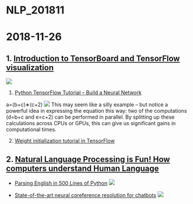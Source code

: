 # NLP_201811


# 2018-11-26

## 1. [Introduction to TensorBoard and TensorFlow visualization](http://adventuresinmachinelearning.com/introduction-to-tensorboard-and-tensorflow-visualization/)

![](http://adventuresinmachinelearning.com/wp-content/uploads/2017/03/TensorFlow-data-flow-graph.gif)

1. [Python TensorFlow Tutorial – Build a Neural Network](http://adventuresinmachinelearning.com/python-tensorflow-tutorial/)

 a=(b+c)∗(c+2)
 ![](http://adventuresinmachinelearning.com/wp-content/uploads/2017/03/Simple-graph-example.png)
 This may seem like a silly example – but notice a powerful idea in expressing the equation this way: two of the computations (d=b+c and e=c+2) can be performed in parallel.  By splitting up these calculations across CPUs or GPUs, this can give us significant gains in computational times.


2. [Weight initialization tutorial in TensorFlow](http://adventuresinmachinelearning.com/weight-initialization-tutorial-tensorflow/)

## 2. [Natural Language Processing is Fun! How computers understand Human Language](https://medium.com/@ageitgey/natural-language-processing-is-fun-9a0bff37854e)
  
- [Parsing English in 500 Lines of Python](https://explosion.ai/blog/parsing-english-in-python)
![](https://cdn-images-1.medium.com/max/800/1*onc_4Mnq2L7cetMAowYAbA.png)

- [State-of-the-art neural coreference resolution for chatbots](https://medium.com/huggingface/state-of-the-art-neural-coreference-resolution-for-chatbots-3302365dcf30)
![](https://cdn-images-1.medium.com/max/800/1*vGPbWiJqQA65GlwcOYtbKQ.png)
